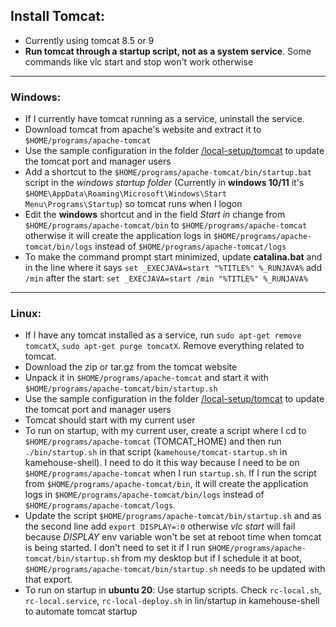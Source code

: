 
## Install Tomcat:

- Currently using tomcat 8.5 or 9
- **Run tomcat through a startup script, not as a system service**. Some commands like vlc start and stop won't work otherwise

*********************

### Windows:

* If I currently have tomcat running as a service, uninstall the service. 
* Download tomcat from apache's website and extract it to `$HOME/programs/apache-tomcat`
* Use the sample configuration in the folder [/local-setup/tomcat](/local-setup/tomcat) to update the tomcat port and manager users
* Add a shortcut to the `$HOME/programs/apache-tomcat/bin/startup.bat` script in the *windows startup folder* (Currently in **windows 10/11** it's `$HOME\AppData\Roaming\Microsoft\Windows\Start Menu\Programs\Startup`) so tomcat runs when I logon
* Edit the **windows** shortcut and in the field *Start in* change from `$HOME/programs/apache-tomcat/bin` to `$HOME/programs/apache-tomcat` otherwise it will create the application logs in `$HOME/programs/apache-tomcat/bin/logs` instead of `$HOME/programs/apache-tomcat/logs`
* To make the command prompt start minimized, update **catalina.bat** and in the line where it says `set _EXECJAVA=start "%TITLE%" %_RUNJAVA%` add `/min` after the start: `set _EXECJAVA=start /min "%TITLE%" %_RUNJAVA%`

*********************

### Linux:

* If I have any tomcat installed as a service, run `sudo apt-get remove tomcatX`, `sudo apt-get purge tomcatX`. Remove everything related to tomcat. 
* Download the zip or tar.gz from the tomcat website
* Unpack it in `$HOME/programs/apache-tomcat` and start it with `$HOME/programs/apache-tomcat/bin/startup.sh` 
* Use the sample configuration in the folder [/local-setup/tomcat](/local-setup/tomcat) to update the tomcat port and manager users
* Tomcat should start with my current user
* To run on startup, with my current user, create a script where I cd to `$HOME/programs/apache-tomcat` (TOMCAT_HOME) and then run `./bin/startup.sh` in that script (`kamehouse/tomcat-startup.sh` in kamehouse-shell). I need to do it this way because I need to be on `$HOME/programs/apache-tomcat` when I run `startup.sh`. If I run the script from `$HOME/programs/apache-tomcat/bin`, it will create the application logs in `$HOME/programs/apache-tomcat/bin/logs` instead of `$HOME/programs/apache-tomcat/logs`. 
* Update the script `$HOME/programs/apache-tomcat/bin/startup.sh` and as the second line add `export DISPLAY=:0` otherwise *vlc start* will fail because *DISPLAY* env variable won't be set at reboot time when tomcat is being started. I don't need to set it if I run `$HOME/programs/apache-tomcat/bin/startup.sh` from my desktop but if I schedule it at boot, `$HOME/programs/apache-tomcat/bin/startup.sh` needs to be updated with that export.
* To run on startup in **ubuntu 20**: Use startup scripts. Check `rc-local.sh`, `rc-local.service`, `rc-local-deploy.sh` in lin/startup in kamehouse-shell to automate tomcat startup
